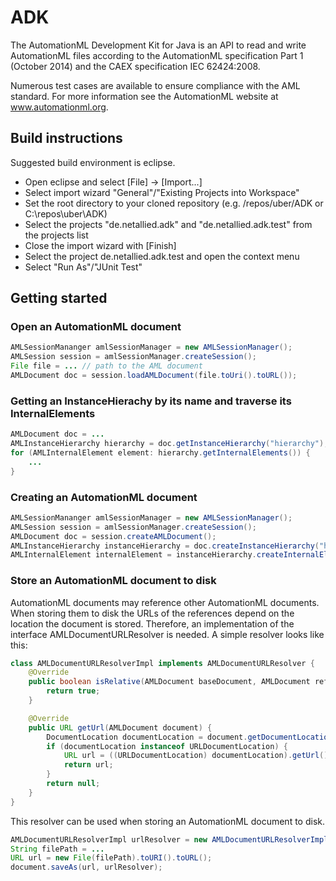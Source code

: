 # ADK
The AutomationML Development Kit for Java is an API to read and write AutomationML files according to the AutomationML specification Part 1 (October 2014) and the CAEX specification IEC 62424:2008.

Numerous test cases are available to ensure compliance with the AML standard.
For more information see the AutomationML website at www.automationml.org.

## Build instructions
Suggested build environment is eclipse.
* Open eclipse and select [File] -> [Import...]
* Select import wizard "General"/"Existing Projects into Workspace"
* Set the root directory to your cloned repository (e.g. /repos/uber/ADK or C:\\repos\\uber\\ADK)
* Select the projects "de.netallied.adk" and "de.netallied.adk.test" from the projects list
* Close the import wizard with [Finish]
* Select the project de.netallied.adk.test and open the context menu
* Select "Run As"/"JUnit Test"

## Getting started
### Open an AutomationML document
```java
AMLSessionMananger amlSessionManager = new AMLSessionManager();
AMLSession session = amlSessionManager.createSession();
File file = ... // path to the AML document
AMLDocument doc = session.loadAMLDocument(file.toUri().toURL());
```

### Getting an InstanceHierachy by its name and traverse its InternalElements
```java
AMLDocument doc = ...
AMLInstanceHierarchy hierarchy = doc.getInstanceHierarchy("hierarchy");
for (AMLInternalElement element: hierarchy.getInternalElements()) {
    ...
}
```

### Creating an AutomationML document
```java
AMLSessionMananger amlSessionManager = new AMLSessionManager();
AMLSession session = amlSessionManager.createSession();
AMLDocument doc = session.createAMLDocument();
AMLInstanceHierarchy instanceHierarchy = doc.createInstanceHierarchy("hierarchy");
AMLInternalElement internalElement = instanceHierarchy.createInternalElement();
```

### Store an AutomationML document to disk
AutomationML documents may reference other AutomationML documents. When storing them to disk the URLs of the references depend on the location the document is stored. Therefore, an implementation of the interface AMLDocumentURLResolver is needed. A simple resolver looks like this:
```java
class AMLDocumentURLResolverImpl implements AMLDocumentURLResolver {
    @Override
    public boolean isRelative(AMLDocument baseDocument, AMLDocument referencedDocument) {
        return true;
    }

    @Override
    public URL getUrl(AMLDocument document) {
        DocumentLocation documentLocation = document.getDocumentLocation();
        if (documentLocation instanceof URLDocumentLocation) {
            URL url = ((URLDocumentLocation) documentLocation).getUrl();
            return url;
        }
        return null;
    }
}
```
This resolver can be used when storing an AutomationML document to disk.
```java
AMLDocumentURLResolverImpl urlResolver = new AMLDocumentURLResolverImpl();
String filePath = ...
URL url = new File(filePath).toURI().toURL();
document.saveAs(url, urlResolver);
```